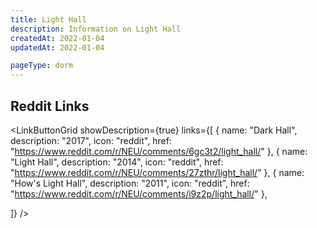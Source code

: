 ```yaml
---
title: Light Hall
description: Information on Light Hall
createdAt: 2022-01-04
updatedAt: 2022-01-04

pageType: dorm
---
```


## Reddit Links

<LinkButtonGrid showDescription={true} links={[
{
name: "Dark Hall",
description: "2017",
icon: "reddit",
href: "https://www.reddit.com/r/NEU/comments/6gc3t2/light_hall/"
},
{
name: "Light Hall",
description: "2014",
icon: "reddit",
href: "https://www.reddit.com/r/NEU/comments/27zthr/light_hall/"
},
{
name: "How's Light Hall",
description: "2011",
icon: "reddit",
href: "https://www.reddit.com/r/NEU/comments/i9z2p/light_hall/"
},

]} />

